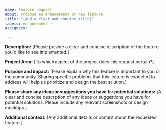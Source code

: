 ```yaml
---
name: Feature request
about: Propose an enhancement or new feature
title: "[Add a clear and concise title]"
labels: enhancement ✨
assignees: ''

---
```

<!-- Thank you for submitting a feature request. Before proceeding with a new issue, please take a moment 
to review the issue tracker for any existing requests related to the same feature. -->

**Description:**
[Please provide a clear and concise description of the feature you'd like to see implemented.]


**Project Area:**
[To which aspect of the project does this request pertain?]


**Purpose and impact:**
[Please explain why this feature is important to you or the community. Sharing specific problems that this feature is
expected to address will help us prioritize and design the best solution.]


**Please share any ideas or suggestions you have for potential solutions:**
[A clear and concise description of any ideas or suggestions you have for potential solutions. Please include any 
relevant screenshots or design mockups.]


**Additional context:**
[Any additional details or context about the requested feature.]

<!-- To help us evaluate your feature request as quickly as possible, please ensure you have provided enough 
information for us to understand its purpose and impact. This will help us prioritize and determine the best way
forward.

By submitting this feature request, you confirm that all information provided is accurate and truthful to the best of
your knowledge.

Thank you for taking the time to prepare this feature request, your contribution is greatly appreciated! -->
